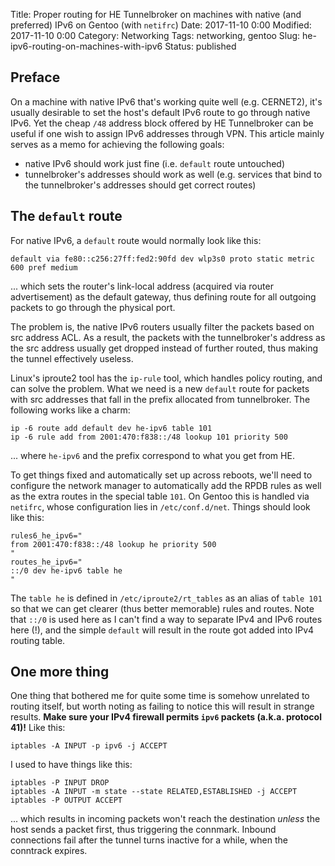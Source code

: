 Title: Proper routing for HE Tunnelbroker on machines with native (and preferred) IPv6 on Gentoo (with `netifrc`)
Date: 2017-11-10 0:00
Modified: 2017-11-10 0:00
Category: Networking
Tags: networking, gentoo
Slug: he-ipv6-routing-on-machines-with-ipv6
Status: published

## Preface

On a machine with native IPv6 that's working quite well (e.g. CERNET2),
it's usually desirable to set the host's default IPv6 route to go through
native IPv6. Yet the cheap `/48` address block offered by HE Tunnelbroker
can be useful if one wish to assign IPv6 addresses through VPN. This
article mainly serves as a memo for achieving the following goals:

 - native IPv6 should work just fine (i.e. `default` route untouched)
 - tunnelbroker's addresses should work as well (e.g. services that bind to the tunnelbroker's addresses should get correct routes)

## The `default` route

For native IPv6, a `default` route would normally look like this:

    default via fe80::c256:27ff:fed2:90fd dev wlp3s0 proto static metric 600 pref medium

... which sets the router's link-local address (acquired via router advertisement)
as the default gateway, thus defining route for all outgoing packets to go through the
physical port.

The problem is, the native IPv6 routers usually filter the packets based on src address ACL.
As a result, the packets with the tunnelbroker's address as the src address usually get dropped
instead of further routed, thus making the tunnel effectively useless.

Linux's iproute2 tool has the `ip-rule` tool, which handles policy routing, and can solve the
problem. What we need is a new `default` route for packets with src addresses that fall in
the prefix allocated from tunnelbroker. The following works like a charm:

    ip -6 route add default dev he-ipv6 table 101
    ip -6 rule add from 2001:470:f838::/48 lookup 101 priority 500

... where `he-ipv6` and the prefix correspond to what you get from HE.

To get things fixed and automatically set up across reboots, we'll need to configure the network
manager to automatically add the RPDB rules as well as the extra routes in the special table `101`.
On Gentoo this is handled via `netifrc`, whose configuration lies in `/etc/conf.d/net`. Things should
look like this:

    rules6_he_ipv6="
    from 2001:470:f838::/48 lookup he priority 500
    "
    routes_he_ipv6="
    ::/0 dev he-ipv6 table he
    "

The `table he` is defined in `/etc/iproute2/rt_tables` as an alias of `table 101` so that we can get
clearer (thus better memorable) rules and routes. Note that `::/0` is used here as I can't find a way
to separate IPv4 and IPv6 routes here (!), and the simple `default` will result in the route got added
into IPv4 routing table.

## One more thing

One thing that bothered me for quite some time is somehow unrelated to routing itself, but worth noting
as failing to notice this will result in strange results. **Make sure your IPv4 firewall permits `ipv6`
packets (a.k.a. protocol 41)!** Like this:

    iptables -A INPUT -p ipv6 -j ACCEPT

I used to have things like this:

    iptables -P INPUT DROP
    iptables -A INPUT -m state --state RELATED,ESTABLISHED -j ACCEPT
    iptables -P OUTPUT ACCEPT

... which results in incoming packets won't reach the destination *unless* the host sends a packet first,
thus triggering the connmark. Inbound connections fail after the tunnel turns inactive for a while, when
the conntrack expires.

